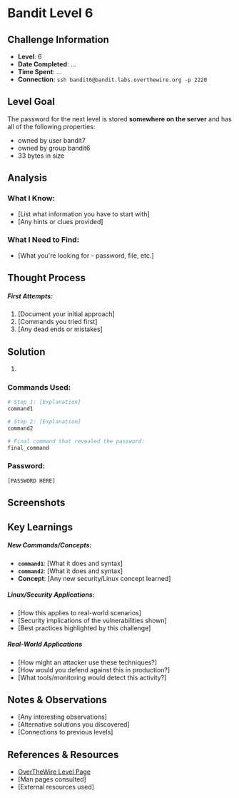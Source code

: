 # Bandit Level 6

## Challenge Information
- **Level**: 6
- **Date Completed**: ...
- **Time Spent**: ...
- **Connection**: `ssh bandit6@bandit.labs.overthewire.org -p 2220`

## Level Goal

The password for the next level is stored **somewhere on the server** and has all of the following properties:

- owned by user bandit7
- owned by group bandit6
- 33 bytes in size

## Analysis
### What I Know:
- [List what information you have to start with]
- [Any hints or clues provided]

### What I Need to Find:
- [What you're looking for - password, file, etc.]

## Thought Process
##### First Attempts:
1. [Document your initial approach]
2. [Commands you tried first]
3. [Any dead ends or mistakes]
## Solution
1. 

### Commands Used:
```bash
# Step 1: [Explanation]
command1

# Step 2: [Explanation]  
command2

# Final command that revealed the password:
final_command
```
### Password: 
```
[PASSWORD HERE]
```
## Screenshots


## Key Learnings
##### New Commands/Concepts:
- **`command1`**: [What it does and syntax]
- **`command2`**: [What it does and syntax]
- **Concept**: [Any new security/Linux concept learned]

##### Linux/Security Applications:
- [How this applies to real-world scenarios]
- [Security implications of the vulnerabilities shown]
- [Best practices highlighted by this challenge]

##### Real-World Applications
- [How might an attacker use these techniques?]
- [How would you defend against this in production?]
- [What tools/monitoring would detect this activity?]

## Notes & Observations
- [Any interesting observations]
- [Alternative solutions you discovered]
- [Connections to previous levels]

## References & Resources
- [OverTheWire Level Page](http://overthewire.org/wargames/bandit/bandit{{LEVEL_NUMBER}}.html)
- [Man pages consulted]
- [External resources used]
